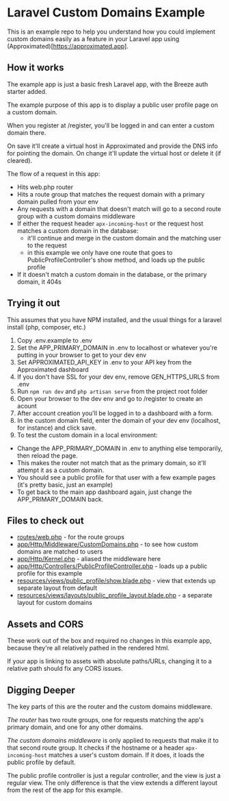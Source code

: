 # Laravel Custom Domains Example
This is an example repo to help you understand how you could implement custom domains easily as a feature in your Laravel app using (Approximated)[https://approximated.app].

## How it works
The example app is just a basic fresh Laravel app, with the Breeze auth starter added. 

The example purpose of this app is to display a public user profile page on a custom domain.

When you register at /register, you'll be logged in and can enter a custom domain there. 

On save it'll create a virtual host in Approximated and provide the DNS info for pointing the domain. On change it'll update the virtual host or delete it (if cleared).

The flow of a request in this app:
- Hits web.php router 
- Hits a route group that matches the request domain with a primary domain pulled from your env
- Any requests with a domain that doesn't match will go to a second route group with a custom domains middleware
- If either the request header `apx-incoming-host` or the request host matches a custom domain in the database: 
  - it'll continue and merge in the custom domain and the matching user to the request
  - in this example we only have one route that goes to PublicProfileController's show method, and loads up the public profile
- If it doesn't match a custom domain in the database, or the primary domain, it 404s

## Trying it out
This assumes that you have NPM installed, and the usual things for a laravel install (php, composer, etc.)

1. Copy .env.example to .env
2. Set the APP_PRIMARY_DOMAIN in .env to localhost or whatever you're putting in your browser to get to your dev env
3. Set APPROXIMATED_API_KEY in .env to your API key from the Approximated dashboard 
4. If you don't have SSL for your dev env, remove GEN_HTTPS_URLS from .env
5. Run `npm run dev` and `php artisan serve` from the project root folder 
6. Open your browser to the dev env and go to /register to create an acount
7. After account creation you'll be logged in to a dashboard with a form. 
8. In the custom domain field, enter the domain of your dev env (localhost, for instance) and click save.
9. To test the custom domain in a local environment: 
  - Change the APP_PRIMARY_DOMAIN in .env to anything else temporarily, then reload the page.
  - This makes the router not match that as the primary domain, so it'll attempt it as a custom domain.
  - You should see a public profile for that user with a few example pages (it's pretty basic, just an example)
  - To get back to the main app dashboard again, just change the APP_PRIMARY_DOMAIN back.

## Files to check out
- [routes/web.php](routes/web.php) - for the route groups
- [app/Http/Middleware/CustomDomains.php](app/Http/Middleware/CustomDomains.php) - to see how custom domains are matched to users
- [app/Http/Kernel.php](app/Http/Kernel.php) - aliased the middleware here
- [app/Http/Controllers/PublicProfileController.php](app/Http/Controllers/PublicProfileController.php) - loads up a public profile for this example
- [resources/views/public_profile/show.blade.php](resources/views/public_profile/show.blade.php) - view that extends up separate layout from default
- [resources/views/layouts/public_profile_layout.blade.php](resources/views/layouts/public_profile_layout.blade.php) - a separate layout for custom domains

## Assets and CORS
These work out of the box and required no changes in this example app, because they're all relatively pathed in the rendered html.

If your app is linking to assets with absolute paths/URLs, changing it to a relative path should fix any CORS issues.

## Digging Deeper
The key parts of this are the router and the custom domains middleware.

*The router* has two route groups, one for requests matching the app's primary domain, and one for any other domains.

*The custom domains middleware* is only applied to requests that make it to that second route group. 
It checks if the hostname or a header `apx-incoming-host` matches a user's custom domain. If it does, it loads the public profile by default.

The public profile controller is just a regular controller, and the view is just a regular view. The only difference is that the view extends a different layout from the rest of the app for this example.
